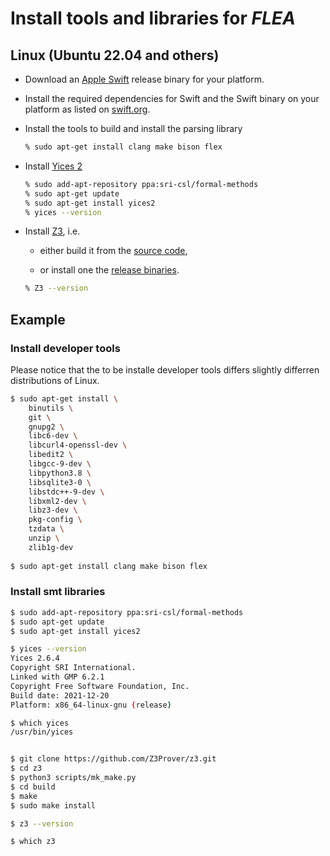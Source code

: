 # Install tools and libraries for *FLEA*

## Linux (Ubuntu 22.04 and others)

* Download an [Apple Swift](https://swift.org/download/) release binary for your platform.

* Install the required dependencies for Swift and the Swift binary on your platform
  as listed on [swift.org](https://www.swift.org/download/#linux).

* Install the tools to build and install the parsing library

  ```bash
  % sudo apt-get install clang make bison flex
  ```

* Install [Yices 2](http://yices.csl.sri.com)

  ```bash
  % sudo add-apt-repository ppa:sri-csl/formal-methods
  % sudo apt-get update
  % sudo apt-get install yices2
  % yices --version
  ```

* Install [Z3](https://github.com/Z3Prover/z3/wiki), i.e.

  * either build it from the [source code](https://github.com/Z3Prover/z3),

  * or install one the [release binaries](https://github.com/Z3Prover/z3/releases).

  ```bash
  % Z3 --version
  ```
  
## Example

### Install developer tools

Please notice that the to be installe developer tools differs slightly differren distributions of Linux. 

```bash 
$ sudo apt-get install \
    binutils \
    git \
    gnupg2 \
    libc6-dev \
    libcurl4-openssl-dev \
    libedit2 \
    libgcc-9-dev \
    libpython3.8 \
    libsqlite3-0 \
    libstdc++-9-dev \
    libxml2-dev \
    libz3-dev \
    pkg-config \
    tzdata \
    unzip \
    zlib1g-dev
  
$ sudo apt-get install clang make bison flex
```

### Install smt libraries


```bash
$ sudo add-apt-repository ppa:sri-csl/formal-methods
$ sudo apt-get update
$ sudo apt-get install yices2

$ yices --version
Yices 2.6.4
Copyright SRI International.
Linked with GMP 6.2.1
Copyright Free Software Foundation, Inc.
Build date: 2021-12-20
Platform: x86_64-linux-gnu (release)

$ which yices
/usr/bin/yices


$ git clone https://github.com/Z3Prover/z3.git
$ cd z3
$ python3 scripts/mk_make.py
$ cd build
$ make
$ sudo make install

$ z3 --version

$ which z3
```
